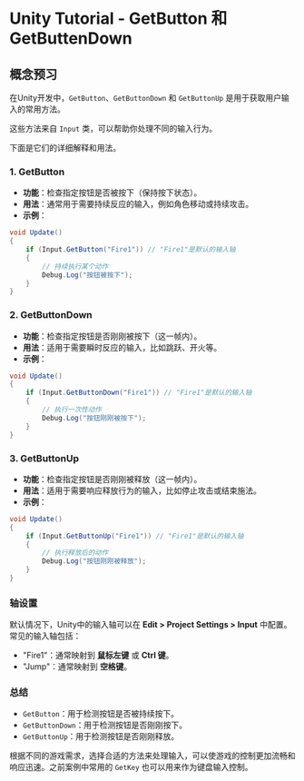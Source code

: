 # Unity Tutorial - GetButton 和 GetButtenDown

## 概念预习

在Unity开发中，`GetButton`、`GetButtonDown` 和 `GetButtonUp` 是用于获取用户输入的常用方法。

这些方法来自 `Input` 类，可以帮助你处理不同的输入行为。

下面是它们的详细解释和用法。

### 1. GetButton

- **功能**：检查指定按钮是否被按下（保持按下状态）。
- **用法**：通常用于需要持续反应的输入，例如角色移动或持续攻击。
- **示例**：

```csharp
void Update()
{
    if (Input.GetButton("Fire1")) // "Fire1"是默认的输入轴
    {
        // 持续执行某个动作
        Debug.Log("按钮被按下");
    }
}
```

### 2. GetButtonDown

- **功能**：检查指定按钮是否刚刚被按下（这一帧内）。
- **用法**：适用于需要瞬时反应的输入，比如跳跃、开火等。
- **示例**：

```csharp
void Update()
{
    if (Input.GetButtonDown("Fire1")) // "Fire1"是默认的输入轴
    {
        // 执行一次性动作
        Debug.Log("按钮刚刚被按下");
    }
}
```

### 3. GetButtonUp

- **功能**：检查指定按钮是否刚刚被释放（这一帧内）。
- **用法**：适用于需要响应释放行为的输入，比如停止攻击或结束施法。
- **示例**：

```csharp
void Update()
{
    if (Input.GetButtonUp("Fire1")) // "Fire1"是默认的输入轴
    {
        // 执行释放后的动作
        Debug.Log("按钮刚刚被释放");
    }
}
```

### 轴设置

默认情况下，Unity中的输入轴可以在 **Edit > Project Settings > Input** 中配置。常见的输入轴包括：

- "Fire1"：通常映射到 **鼠标左键** 或 **Ctrl 键**。
- "Jump"：通常映射到 **空格键**。

### 总结

- `GetButton`：用于检测按钮是否被持续按下。
- `GetButtonDown`：用于检测按钮是否刚刚按下。
- `GetButtonUp`：用于检测按钮是否刚刚释放。

根据不同的游戏需求，选择合适的方法来处理输入，可以使游戏的控制更加流畅和响应迅速。之前案例中常用的 `GetKey` 也可以用来作为键盘输入控制。
